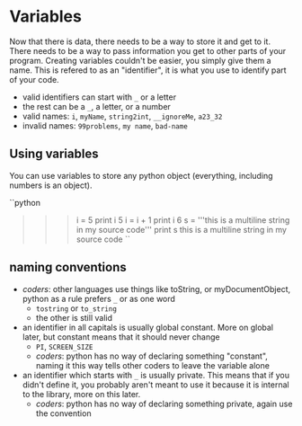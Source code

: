 # Variables
Now that there is data, there needs to be a way to store it and get to it. There needs to be a way to pass information you get to other parts of your program.  Creating variables couldn't be easier, you simply give them a name.  This is refered to as an "identifier", it is what you use to identify part of your code.

* valid identifiers can start with `_` or a letter
* the rest can be a `_`, a letter, or a number
* valid names: `i`, `myName`, `string2int`, `__ignoreMe`, `a23_32`
* invalid names: `99problems`, `my name`, `bad-name`

## Using variables
You can use variables to store any python object (everything, including numbers is an object).  

``python
>>> i = 5
>>> print i
5
>>> i = i + 1
>>> print i
6
>>> s = '''this is a multiline string
in my source code'''
>>> print s
this is a multiline string
in my source code
``

## naming conventions
* _coders_:  other languages use things like toString, or myDocumentObject, python as a rule prefers `_` or as one word
  * `tostring` or `to_string`
  * the other is still valid
* an identifier in all capitals is usually global constant.  More on global later, but constant means that it should never change
  * `PI`, `SCREEN_SIZE`
  * _coders_: python has no way of declaring something "constant", naming it this way tells other coders to leave the variable alone
* an identifier which starts with `_` is usually private.  This means that if you didn't define it, you probably aren't meant to use it because it is internal to the library, more on this later. 
    * _coders_: python has no way of declaring something private, again use the convention

